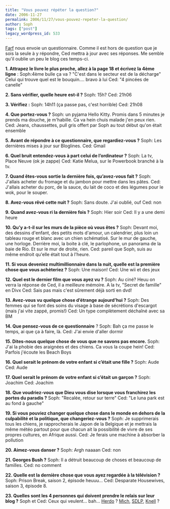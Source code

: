 ```yaml
---
title: "Vous pouvez répéter la question?"
date: 2006-11-27
permalink: 2006/11/27/vous-pouvez-repeter-la-question/
author: Soph
tags: ["post"]
legacy_wordpress_id: 533
---
```


[Farf](http://www.fourre-tout.com/index.php/2006/11/27/302-questionnaire-questionnant?cos=1#comment-form/) nous envoie un questionnaire. Comme il est hors de question que je sois la seule à y répondre, Ced mettra à jour avec ses réponses. Me semble qu'il oublie un peu le blog ces temps-ci.

<!-- excerpt -->

__1. Attrapez le livre le plus proche, allez à la page 18 et écrivez la 4ème ligne__ :
Soph:4ème bulle ça va ? "C'est dans le secteur est de la décharge" Celui qui trouve quel est le bouquin.... bravo à lui
Ced: "4 pincées de canelle"

__2. Sans vérifier, quelle heure est-il ?__
Soph: 15h?
Ced: 21h06

__3. Vérifiez :__
Soph: 14h11 (ça passe pas, c'est horrible)
Ced: 21h08

__4. Que portez-vous ?__
Soph: un pyjama Hello Kitty. Promis dans 5 minutes je prends ma douche, je m'habille. Ca va hein chuis malade j'en peux rien.
Ced: Jeans, chaussettes, pull gris offert par Soph au tout début qu'on était ensemble

__5. Avant de répondre à ce questionnaire, que regardiez-vous ?__
Soph: Les dernières mises à jour sur Bloglines.
Ced: Gmail

__6. Quel bruit entendez-vous à part celui de l’ordinateur ?__
Soph: La tv, Place Neuve (ok je zappe)
Ced: Katie Melua, sur le Powerbook branché à la tv.

__7. Quand êtes-vous sortie la dernière fois, qu’avez-vous fait ?__
Soph: J'allais acheter du fromage et du jambon pour mettre dans les pâtes.
Ced: J'allais acheter du porc, de la sauce, du lait de coco et des légumes pour le wok, pour le souper.

__8. Avez-vous rêvé cette nuit ?__
Soph: Sans doute. J'ai oublié, ouf
Ced: non

__9. Quand avez-vous ri la dernière fois ?__
Soph: Hier soir
Ced: Il y a une demi heure

__10. Qu’y a-t-il sur les murs de la pièce où vous êtes ?__
Soph: Devant moi, des dessins d'enfant, des petits mots d'amour, un calendrier, plus loin un tableau rouge et blanc avec un chien schématisé. Sur le mur de gauche, une horloge. Derrière moi, la boite à clé, le parlophone, un panorama de la baie de Rio. Et sur le mur de droite, rien.
Ced: pareil que Soph, suis au même endroit qu'elle était tout à l'heure.

__11. Si vous deveniez multimillionnaire dans la nuit, quelle est la première chose que vous achèteriez ?__
Soph: Une maison!
Ced: Une wii et des jeux

__12. Quel est le dernier film que vous ayez vu ?__
Soph: Au ciné? Heuu on verra la réponse de Ced, il a meilleure mémoire. A la tv, "Secret de famille" en Divx
Ced: Sais pas mais c'est sûrement déjà sorti en dvd!

__13. Avez-vous vu quelque chose d’étrange aujourd’hui ?__
Soph: Des femmes qui se font des soins du visage à base de sécrétions d'escargot (mais j'ai vite zappé, promis!)
Ced: Un type complètement déchaîné avec sa BM

__14. Que pensez-vous de ce questionnaire__ ?
Soph: Bah ça me passe le temps, ai que ça à faire, là.
Ced: J'ai envie d'aller dormir

__15. Dites-nous quelque chose de vous que ne savons pas encore.__
Soph: J'ai la phobie des araignées et des chiens. Ca vous la coupe hein!
Ced: Parfois j'écoute les Beach Boys

__16. Quel serait le prénom de votre enfant si c’était une fille ?__
Soph: Aude
Ced: Aude

__17. Quel serait le prénom de votre enfant si c’était un garçon ?__
Soph: Joachim
Ced: Joachim

__18. Que voudriez-vous que Dieu vous dise lorsque vous franchirez les portes du paradis ?__
Soph: "Recalée, retour sur terre"
Ced: "Le luna park est au fond à gauche"

__19. Si vous pouviez changer quelque chose dans le monde en dehors de la culpabilité et la politique, que changeriez-vous ?__
Soph: Je supprimerais tous les chiens, je rapprocherais le Japon de la Belgique et je mettrais la même météo partout pour que chacun ait la possibilité de vivre de ses propres cultures, en Afrique aussi.
Ced: Je ferais une machine à absorber la pollution

__20. Aimez-vous danser ?__
Soph: Argh naaaan
Ced: non

__21. Georges Bush ?__
Soph: Il a détruit beaucoup de choses et beaucoup de familles.
Ced: no comment

__22. Quelle est la dernière chose que vous ayez regardée à la télévision ?__
Soph: Prison Break, saison 2, épisode heuuu...
Ced: Desparate Housewives, saison 3, épisode 8.

__23. Quelles sont les 4 personnes qui doivent prendre le relais sur leur blog ?__
Soph et Ced: Ceux qui veulent... bah... [Herdo](http://herdo.be/blog/) ? [Mich](http://www.emich.be/), [SDLP](http://www.sitedelapeur.com/), [Knell](http://www.thinking-board.net/Dotclear/index.php/) ?
